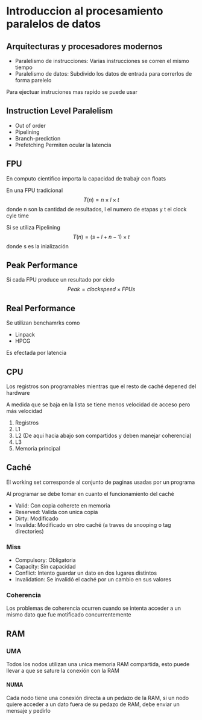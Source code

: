 # Introduccion al procesamiento paralelos de datos
## Arquitecturas y procesadores modernos
- Paralelismo de instrucciones: Varias instrucciones se corren el mismo tiempo
- Paralelismo de datos: Subdivido los datos de entrada para correrlos de forma parelelo

Para ejectuar instruciones mas rapido se puede usar

## Instruction Level Paralelism
- Out of order
- Pipelining
- Branch-prediction
- Prefetching
Permiten ocular la latencia

## FPU
En computo cientifico importa la capacidad de trabajr con floats

En una FPU tradicional
$$T(n) = n \times l \times t$$
donde n son la cantidad de resultados, l el numero de etapas y t el clock cyle time

Si se utiliza Pipelining
$$T(n) = (s+l+n-1) \times t$$
donde s es la inialización

## Peak Performance
Si cada FPU produce un resultado por ciclo
$$Peak = clockspeed \times FPUs$$

## Real Performance
Se utilizan benchamrks como
- Linpack
- HPCG

Es efectada por latencia

## CPU
Los registros son programables mientras que el resto de caché depened del hardware

A medida que se baja en la lista se tiene menos velocidad de acceso pero más velocidad

1. Registros
2. L1
3. L2 (De aqui hacia abajo son compartidos y deben manejar coherencia)
4. L3
5. Memoria principal

## Caché
El working set corresponde al conjunto de paginas usadas por un programa

Al programar se debe tomar en cuanto el funcionamiento del caché

<!-- ### Scratch -->
- Valid: Con copia coherete en memoria
- Reserved: Valida con unica copia
- Dirty: Modificado
- Invalida: Modificado en otro caché (a traves de snooping o tag directories)

### Miss
- Compulsory: Obligatoria
- Capacity: Sin capacidad
- Conflict: Intento guardar un dato en dos lugares distintos
- Invalidation: Se invalidó el caché por un cambio en sus valores

### Coherencia
Los problemas de coherencia ocurren cuando se intenta acceder a un mismo dato que fue motificado concurrentemente

## RAM
### UMA
Todos los nodos utilizan una unica memoria RAM compartida, esto puede llevar a que se sature la conexión con la RAM

#### NUMA
Cada nodo tiene una conexión directa a un pedazo de la RAM, si un nodo quiere acceder a un dato fuera de su pedazo de RAM, debe enviar un mensaje y pedirlo


